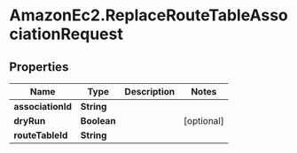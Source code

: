 # AmazonEc2.ReplaceRouteTableAssociationRequest

## Properties

Name | Type | Description | Notes
------------ | ------------- | ------------- | -------------
**associationId** | **String** |  | 
**dryRun** | **Boolean** |  | [optional] 
**routeTableId** | **String** |  | 


